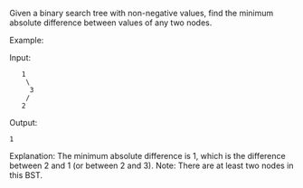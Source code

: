 Given a binary search tree with non-negative values, find the minimum absolute difference between values of any two nodes.

Example:

Input:
```
   1
    \
     3
    /
   2
```
Output:
```
1
```

Explanation:
The minimum absolute difference is 1, which is the difference between 2 and 1 (or between 2 and 3).
Note: There are at least two nodes in this BST.
